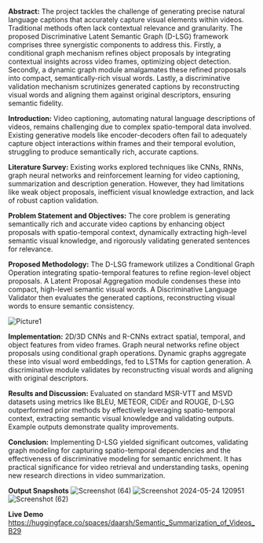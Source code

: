 **Abstract:**
The project tackles the challenge of generating precise natural language captions that accurately capture visual elements within videos. Traditional methods often lack contextual relevance and granularity. The proposed Discriminative Latent Semantic Graph (D-LSG) framework comprises three synergistic components to address this. Firstly, a conditional graph mechanism refines object proposals by integrating contextual insights across video frames, optimizing object detection. Secondly, a dynamic graph module amalgamates these refined proposals into compact, semantically-rich visual words. Lastly, a discriminative validation mechanism scrutinizes generated captions by reconstructing visual words and aligning them against original descriptors, ensuring semantic fidelity.

**Introduction:**
Video captioning, automating natural language descriptions of videos, remains challenging due to complex spatio-temporal data involved. Existing generative models like encoder-decoders often fail to adequately capture object interactions within frames and their temporal evolution, struggling to produce semantically rich, accurate captions.

**Literature Survey:**
Existing works explored techniques like CNNs, RNNs, graph neural networks and reinforcement learning for video captioning, summarization and description generation. However, they had limitations like weak object proposals, inefficient visual knowledge extraction, and lack of robust caption validation.

**Problem Statement and Objectives:**
The core problem is generating semantically rich and accurate video captions by enhancing object proposals with spatio-temporal context, dynamically extracting high-level semantic visual knowledge, and rigorously validating generated sentences for relevance.

**Proposed Methodology:**
The D-LSG framework utilizes a Conditional Graph Operation integrating spatio-temporal features to refine region-level object proposals. A Latent Proposal Aggregation module condenses these into compact, high-level semantic visual words. A Discriminative Language Validator then evaluates the generated captions, reconstructing visual words to ensure semantic consistency.

![Picture1](https://github.com/ddarrsh/Semantic_Summarization_of_Videos_using_DLSG_B29/assets/120782143/571fffae-1c18-4bfa-aa1e-9c85e30cdf01)

**Implementation:** 
2D/3D CNNs and R-CNNs extract spatial, temporal, and object features from video frames. Graph neural networks refine object proposals using conditional graph operations. Dynamic graphs aggregate these into visual word embeddings, fed to LSTMs for caption generation. A discriminative module validates by reconstructing visual words and aligning with original descriptors.

**Results and Discussion:**
Evaluated on standard MSR-VTT and MSVD datasets using metrics like BLEU, METEOR, CIDEr and ROUGE, D-LSG outperformed prior methods by effectively leveraging spatio-temporal context, extracting semantic visual knowledge and validating outputs. Example outputs demonstrate quality improvements.

**Conclusion:** 
Implementing D-LSG yielded significant outcomes, validating graph modeling for capturing spatio-temporal dependencies and the effectiveness of discriminative modeling for semantic enrichment. It has practical significance for video retrieval and understanding tasks, opening new research directions in video summarization.

**Output Snapshots**
![Screenshot (64)](https://github.com/ddarrsh/Semantic_Summarization_of_Videos_using_DLSG_B29/assets/120782143/068db211-358d-4948-9a6c-62dc02a2ddf3)
![Screenshot 2024-05-24 120951](https://github.com/ddarrsh/Semantic_Summarization_of_Videos_using_DLSG_B29/assets/120782143/c60a9f82-65fd-4370-83d7-e75b11a7ab1d)
![Screenshot (62)](https://github.com/ddarrsh/Semantic_Summarization_of_Videos_using_DLSG_B29/assets/120782143/4289dbdc-43c2-4416-a7bd-1b1ca8a4e8c9)


**Live Demo** https://huggingface.co/spaces/daarsh/Semantic_Summarization_of_Videos_B29
